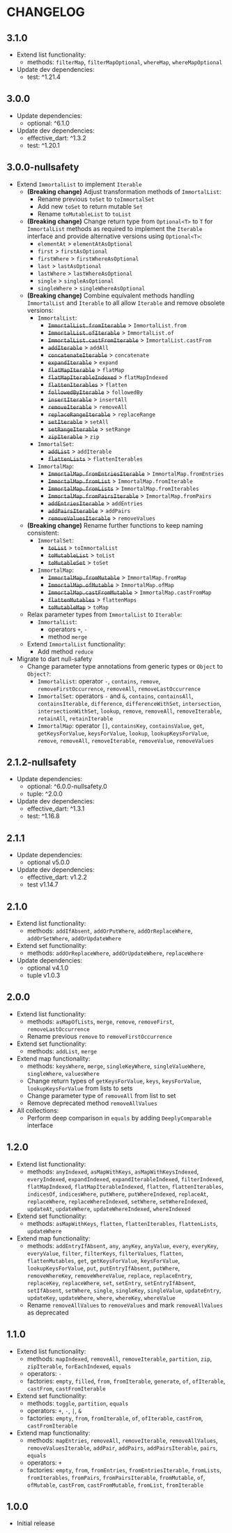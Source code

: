 # CHANGELOG

## 3.1.0

* Extend list functionality:
  * methods: `filterMap`, `filterMapOptional`, `whereMap`, `whereMapOptional`
* Update dev dependencies:
  * test: ^1.21.4

## 3.0.0

* Update dependencies:
  * optional: ^6.1.0
* Update dev dependencies:
  * effective_dart: ^1.3.2
  * test: ^1.20.1

## 3.0.0-nullsafety

* Extend `ImmortalList` to implement `Iterable`
  * **(Breaking change)** Adjust transformation methods of `ImmortalList`:
    * Rename previous `toSet` to `toImmortalSet`
    * Add new `toSet` to return mutable `Set`
    * Rename `toMutableList` to `toList`
  * **(Breaking change)** Change return type from `Optional<T>` to `T` for `ImmortalList` methods as required to implement the `Iterable` interface and provide alternative versions using `Optional<T>`:
    * `elementAt` > `elementAtAsOptional`
    * `first` > `firstAsOptional`
    * `firstWhere` > `firstWhereAsOptional`
    * `last` > `lastAsOptional`
    * `lastWhere` > `lastWhereAsOptional`
    * `single` > `singleAsOptional`
    * `singleWhere` > `singleWhereAsOptional`
  * **(Breaking change)** Combine equivalent methods handling `ImmortalList` and `Iterable` to all allow `Iterable` and remove obsolete versions:
    * `ImmortalList`:
      * ~~`ImmortalList.fromIterable`~~ > `ImmortalList.from`
      * ~~`ImmortalList.ofIterable`~~ > `ImmortalList.of`
      * ~~`ImmortalList.castFromIterable`~~ > `ImmortalList.castFrom`
      * ~~`addIterable`~~ > `addAll`
      * ~~`concatenateIterable`~~ > `concatenate`
      * ~~`expandIterable`~~ > `expand`
      * ~~`flatMapIterable`~~ > `flatMap`
      * ~~`flatMapIterableIndexed`~~ > `flatMapIndexed`
      * ~~`flattenIterables`~~ > `flatten`
      * ~~`followedByIterable`~~ > `followedBy`
      * ~~`insertIterable`~~ > `insertAll`
      * ~~`removeIterable`~~ > `removeAll`
      * ~~`replaceRangeIterable`~~ > `replaceRange`
      * ~~`setIterable`~~ > `setAll`
      * ~~`setRangeIterable`~~ > `setRange`
      * ~~`zipIterable`~~ > `zip`
    * `ImmortalSet`:
      * ~~`addList`~~ > `addIterable`
      * ~~`flattenLists`~~ > `flattenIterables`
    * `ImmortalMap`:
      * ~~`ImmortalMap.fromEntriesIterable`~~ > `ImmortalMap.fromEntries`
      * ~~`ImmortalMap.fromList`~~ > `ImmortalMap.fromIterable`
      * ~~`ImmortalMap.fromLists`~~ > `ImmortalMap.fromIterables`
      * ~~`ImmortalMap.fromPairsIterable`~~ > `ImmortalMap.fromPairs`
      * ~~`addEntriesIterable`~~ > `addEntries`
      * ~~`addPairsIterable`~~ > `addPairs`
      * ~~`removeValuesIterable`~~ > `removeValues`
  * **(Breaking change)** Rename further functions to keep naming consistent:
    * `ImmortalSet`:
      * ~~`toList`~~ > `toImmortalList`
      * ~~`toMutableList`~~ > `toList`
      * ~~`toMutableSet`~~ > `toSet`
    * `ImmortalMap`:
      * ~~`ImmortalMap.fromMutable`~~ > `ImmortalMap.fromMap`
      * ~~`ImmortalMap.ofMutable`~~ > `ImmortalMap.ofMap`
      * ~~`ImmortalMap.castFromMutable`~~ > `ImmortalMap.castFromMap`
      * ~~`flattenMutables`~~ > `flattenMaps`
      * ~~`toMutableMap`~~ > `toMap`
  * Relax parameter types from `ImmortalList` to `Iterable`:
    * `ImmortalList`:
      * operators `+`, `-`
      * method `merge`
  * Extend `ImmortalList` functionality:
    * Add method `reduce`
* Migrate to dart null-safety
  * Change parameter type annotations from generic types or `Object` to `Object?`:
    * `ImmortalList`: operator `-`, `contains`, `remove`, `removeFirstOccurrence`, `removeAll`, `removeLastOccurrence`
    * `ImmortalSet`: operators `-` and `&`, `contains`, `containsAll`, `containsIterable`, `difference`, `differenceWithSet`, `intersection`, `intersectionWithSet`, `lookup`, `remove`, `removeAll`, `removeIterable`, `retainAll`, `retainIterable`
    * `ImmortalMap`: operator `[]`, `containsKey`, `containsValue`, `get`, `getKeysForValue`, `keysForValue`, `lookup`, `lookupKeysForValue`, `remove`, `removeAll`, `removeIterable`, `removeValue`, `removeValues`

## 2.1.2-nullsafety

* Update dependencies:
  * optional: ^6.0.0-nullsafety.0
  * tuple: ^2.0.0
* Update dev dependencies:
  * effective_dart: ^1.3.1
  * test: ^1.16.8

## 2.1.1

* Update dependencies:
  * optional v5.0.0
* Update dev dependencies:
  * effective_dart: v1.2.2
  * test v1.14.7

## 2.1.0

* Extend list functionality:
  * methods: `addIfAbsent`, `addOrPutWhere`, `addOrReplaceWhere`, `addOrSetWhere`, `addOrUpdateWhere`
* Extend set functionality:
  * methods: `addOrReplaceWhere`, `addOrUpdateWhere`, `replaceWhere`
* Update dependencies:
  * optional v4.1.0
  * tuple v1.0.3

## 2.0.0

* Extend list functionality:
  * methods: `asMapOfLists`, `merge`, `remove`, `removeFirst`, `removeLastOccurrence`
  * Rename previous `remove` to `removeFirstOccurrence`
* Extend set functionality:
  * methods: `addList`, `merge`
* Extend map functionality:
  * methods: `keysWhere`, `merge`, `singleKeyWhere`, `singleValueWhere`, `singleWhere`, `valuesWhere`
  * Change return types of `getKeysForValue`, `keys`, `keysForValue`, `lookupKeysForValue` from lists to sets
  * Change parameter type of `removeAll` from list to set
  * Remove deprecated method `removeAllValues`
* All collections:
  * Perform deep comparison in `equals` by adding `DeeplyComparable` interface

## 1.2.0

* Extend list functionality:
  * methods: `anyIndexed`, `asMapWithKeys`, `asMapWithKeysIndexed`, `everyIndexed`, `expandIndexed`, `expandIterableIndexed`, `filterIndexed`, `flatMapIndexed`, `flatMapIterableIndexed`, `flatten`, `flattenIterables`, `indicesOf`, `indicesWhere`, `putWhere`, `putWhereIndexed`, `replaceAt`, `replaceWhere`, `replaceWhereIndexed`, `setWhere`, `setWhereIndexed`, `updateAt`, `updateWhere`, `updateWhereIndexed`, `whereIndexed`
* Extend set functionality:
  * methods: `asMapWithKeys`, `flatten`, `flattenIterables`, `flattenLists`, `updateWhere`
* Extend map functionality:
  * methods: `addEntryIfAbsent`, `any`, `anyKey`, `anyValue`, `every`, `everyKey`, `everyValue`, `filter`, `filterKeys`, `filterValues`, `flatten`, `flattenMutables`, `get`, `getKeysForValue`, `keysForValue`, `lookupKeysForValue`, `put`, `putEntryIfAbsent`, `putWhere`, `removeWhereKey`, `removeWhereValue`, `replace`, `replaceEntry`, `replaceKey`, `replaceWhere`, `set`, `setEntry`, `setEntryIfAbsent`, `setIfAbsent`, `setWhere`, `single`, `singleKey`, `singleValue`, `updateEntry`, `updateKey`, `updateWhere`, `where`, `whereKey`, `whereValue`
  * Rename `removeAllValues` to `removeValues` and mark `removeAllValues` as deprecated

## 1.1.0

* Extend list functionality:
  * methods: `mapIndexed`, `removeAll`, `removeIterable`, `partition`, `zip`, `zipIterable`, `forEachIndexed`, `equals`
  * operators: `-`
  * factories: `empty`, `filled`, `from`, `fromIterable`, `generate`, `of`, `ofIterable`, `castFrom`, `castFromIterable`
* Extend set functionality:
  * methods: `toggle`, `partition`, `equals`
  * operators: `+`, `-`, `|`, `&`
  * factories: `empty`, `from`, `fromIterable`, `of`, `ofIterable`, `castFrom`, `castFromIterable`
* Extend map functionality:
  * methods: `mapEntries`, `removeAll`, `removeIterable`, `removeAllValues`, `removeValuesIterable`, `addPair`, `addPairs`, `addPairsIterable`, `pairs`, `equals`
  * operators: `+`
  * factories: `empty`, `from`, `fromEntries`, `fromEntriesIterable`, `fromLists`, `fromIterables`, `fromPairs`, `fromPairsIterable`, `fromMutable`, `of`, `ofMutable`, `castFrom`, `castFromMutable`, `fromList`, `fromIterable`

## 1.0.0

* Initial release
